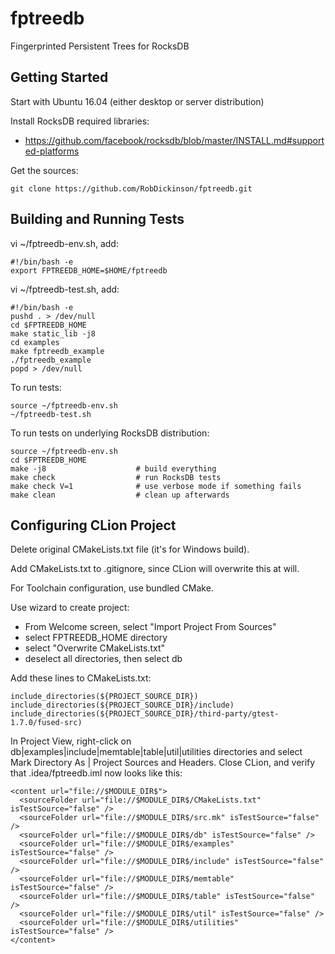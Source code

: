 # fptreedb
Fingerprinted Persistent Trees for RocksDB

## Getting Started

Start with Ubuntu 16.04 (either desktop or server distribution)

Install RocksDB required libraries: 

* https://github.com/facebook/rocksdb/blob/master/INSTALL.md#supported-platforms

Get the sources:

```
git clone https://github.com/RobDickinson/fptreedb.git
```

## Building and Running Tests

vi ~/fptreedb-env.sh, add:

```
#!/bin/bash -e
export FPTREEDB_HOME=$HOME/fptreedb
```

vi ~/fptreedb-test.sh, add:

```
#!/bin/bash -e
pushd . > /dev/null
cd $FPTREEDB_HOME
make static_lib -j8
cd examples
make fptreedb_example
./fptreedb_example
popd > /dev/null
```

To run tests:

```
source ~/fptreedb-env.sh
~/fptreedb-test.sh
```
To run tests on underlying RocksDB distribution:

```
source ~/fptreedb-env.sh
cd $FPTREEDB_HOME
make -j8                    # build everything
make check                  # run RocksDB tests
make check V=1              # use verbose mode if something fails
make clean                  # clean up afterwards
```

## Configuring CLion Project

Delete original CMakeLists.txt file (it's for Windows build).

Add CMakeLists.txt to .gitignore, since CLion will overwrite this at will.

For Toolchain configuration, use bundled CMake.

Use wizard to create project:

* From Welcome screen, select "Import Project From Sources"
* select FPTREEDB_HOME directory
* select "Overwrite CMakeLists.txt"
* deselect all directories, then select db

Add these lines to CMakeLists.txt:

```
include_directories(${PROJECT_SOURCE_DIR})
include_directories(${PROJECT_SOURCE_DIR}/include)
include_directories(${PROJECT_SOURCE_DIR}/third-party/gtest-1.7.0/fused-src)
```

In Project View, right-click on db|examples|include|memtable|table|util|utilities directories and select Mark Directory As | Project Sources and Headers. Close CLion, and verify that .idea/fptreedb.iml now looks like this:

```
<content url="file://$MODULE_DIR$">
  <sourceFolder url="file://$MODULE_DIR$/CMakeLists.txt" isTestSource="false" />
  <sourceFolder url="file://$MODULE_DIR$/src.mk" isTestSource="false" />
  <sourceFolder url="file://$MODULE_DIR$/db" isTestSource="false" />
  <sourceFolder url="file://$MODULE_DIR$/examples" isTestSource="false" />
  <sourceFolder url="file://$MODULE_DIR$/include" isTestSource="false" />
  <sourceFolder url="file://$MODULE_DIR$/memtable" isTestSource="false" />
  <sourceFolder url="file://$MODULE_DIR$/table" isTestSource="false" />
  <sourceFolder url="file://$MODULE_DIR$/util" isTestSource="false" />
  <sourceFolder url="file://$MODULE_DIR$/utilities" isTestSource="false" />
</content>
```
